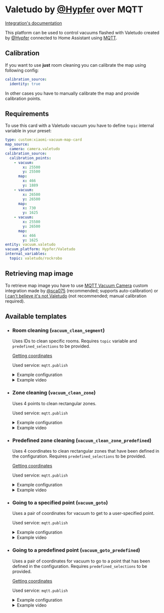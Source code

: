 # Valetudo by [@Hypfer](https://github.com/Hypfer) over MQTT

[Integration's documentation](https://valetudo.cloud)

This platform can be used to control vacuums flashed with Valetudo created by [@Hypfer](https://github.com/Hypfer) connected to Home Assistant using [MQTT](https://www.home-assistant.io/integrations/mqtt/).

## Calibration

If you want to use **just** room cleaning you can calibrate the map using following config:
```yaml
calibration_source:
  identity: true
```

In other cases you have to manually calibrate the map and provide calibration points.

## Requirements

To use this card with a Valetudo vacuum you have to define `topic` internal variable in your preset:

```yaml
type: custom:xiaomi-vacuum-map-card
map_source:
  camera: camera.valetudo
calibration_source:
  calibration_points:
    - vacuum:
        x: 25500
        y: 25500
      map:
        x: 466
        y: 1889
    - vacuum:
        x: 26500
        y: 26500
      map:
        x: 730
        y: 1625
    - vacuum:
        x: 25500
        y: 26500
      map:
        x: 466
        y: 1625
entity: vacuum.valetudo
vacuum_platform: Hypfer/Valetudo
internal_variables:
  topic: valetudo/rockrobo
```

## Retrieving map image

To retrieve map image you have to use [MQTT Vacuum Camera](https://github.com/sca075/mqtt_vacuum_camera/) custom integration made by [@sca075](https://github.com/sca075) (recommended; supports auto-calibration) or [I can't believe it's not Valetudo](https://github.com/Hypfer/Icantbelieveitsnotvaletudo) (not recommended; manual calibration required).

## Available templates

* ### Room cleaning (`vacuum_clean_segment`)

  Uses IDs to clean specific rooms. Requires `topic` variable and `predefined_selections` to be provided.

  [Getting coordinates](/docs/templates/setup.md#getting-coordinates)

  Used service: `mqtt.publish`

  <details>
  <summary>Example configuration</summary>

  ```yaml
  map_modes:
    - template: vacuum_clean_segment
      variables:
        topic: valetudo/robot
      predefined_selections:
        - id: "12"
          outline: [[ 21458, 32131 ], [ 24235, 32152 ], [ 24194, 27409 ], [ 23181, 27409 ]]
          label:
            text: "Bedroom"
            x: 22932
            y: 30339
            offset_y: 35
          icon:
            name: "mdi:bed"
            x: 22932
            y: 30339
        - id: "9"
          outline: [[ 21478, 27237 ], [ 23048, 27250 ], [ 23061, 25655 ], [ 21478, 25680 ]]
          label:
            text: "Bathroom"
            x: 22282
            y: 26496
            offset_y: 35
          icon:
            name: "mdi:shower"
            x: 22282
            y: 26496
  ```

  </details>
  <details>
  <summary>Example video</summary>

  https://user-images.githubusercontent.com/6118709/141666925-34b01cde-82ff-447b-aecc-e9ced402b1ed.mp4

  </details>

* ### Zone cleaning (`vacuum_clean_zone`)

  Uses 4 points to clean rectangular zones.

  Used service: `mqtt.publish`

  <details>
  <summary>Example configuration</summary>

  ```yaml
  map_modes:
    - template: vacuum_clean_zone
  ```

  </details>
  <details>
  <summary>Example video</summary>

    https://user-images.githubusercontent.com/6118709/141666913-d95f082d-f5bf-4ab5-a478-ba44effe6f34.mp4

  </details>

* ### Predefined zone cleaning (`vacuum_clean_zone_predefined`)

  Uses 4 coordinates to clean rectangular zones that have been defined in the configuration. Requires `predefined_selections` to be provided.

  [Getting coordinates](/docs/templates/setup.md#getting-coordinates)

  Used service: `mqtt.publish`

  <details>
  <summary>Example configuration</summary>

  ```yaml
  map_modes:
    - template: vacuum_clean_zone_predefined
      predefined_selections:
        - zones: [[ 21485, 28767, 24236, 32131 ], [ 23217, 27379, 24216, 28737 ]]
          label:
            text: "Bedroom"
            x: 22932
            y: 30339
            offset_y: 35
          icon:
            name: "mdi:bed"
            x: 22932
            y: 30339
        - zones: [[ 27782, 27563, 29678, 29369 ]]
          label:
            text: "Kitchen"
            x: 28760
            y: 28403
            offset_y: 35
          icon:
            name: "mdi:pot-mix"
            x: 28760
            y: 28403
  ```

  </details>
  <details>
  <summary>Example video</summary>

    https://user-images.githubusercontent.com/6118709/141666920-492a000c-9a78-4c20-b4f5-9343928140c7.mp4

  </details>

* ### Going to a specified point (`vacuum_goto`)

  Uses a pair of coordinates for vacuum to get to a user-specified point.

  Used service: `mqtt.publish`

  <details>
  <summary>Example configuration</summary>

  ```yaml
  map_modes:
    - template: vacuum_goto
  ```

  </details>
  <details>
  <summary>Example video</summary>

    https://user-images.githubusercontent.com/6118709/141666921-2f3d66da-6ffc-492a-8439-625da97651bd.mp4

  </details>

* ### Going to a predefined point (`vacuum_goto_predefined`)

  Uses a pair of coordinates for vacuum to go to a point that has been defined in the configuration. Requires `predefined_selections` to be provided.

  [Getting coordinates](/docs/templates/setup.md#getting-coordinates)

  Used service: `mqtt.publish`

  <details>
  <summary>Example configuration</summary>

  ```yaml
  map_modes:
    - template: vacuum_goto_predefined
      predefined_selections:
        - position: [ 28006, 28036 ]
          label:
            text: "Emptying"
            x: 28006
            y: 28036
            offset_y: 35
          icon:
            name: "mdi:broom"
            x: 28006
            y: 28036
        - position: [ 32143, 26284 ]
          label:
            text: "Sofa"
            x: 32143
            y: 26284
            offset_y: 35
          icon:
            name: "mdi:sofa"
            x: 32143
            y: 26284
  ```

  </details>
  <details>
  <summary>Example video</summary>

    https://user-images.githubusercontent.com/6118709/141666923-965679e9-25fb-44cd-be08-fc63e5c85ce0.mp4

  </details>
